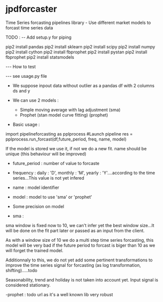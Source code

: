 # jpdforcaster
Time Series forcasting pipelines library - Use different market models to forcast time series data

TODO :
-- Add setup.y for piping

pip2 install pandas
pip2 install sklearn
pip2 install scipy
pip2 install numpy
pip2 install cython
pip2 install fbprophet
pip2 install pystan
pip2 install fbprophet
pip2 install statsmodels


--- How to test

--- see usage.py file

- We suppose inpout data without outlier as a pandas df with 2 columns ds and y
- We can use 2 models :
  - Simple moving average with lag adjustment  (sma)
  - Prophet (stan model curve fitting)  (prophet)
  
- Basic usage :

import pipelineforcasting as pplprocess
#Launch pipeline
res = pplprocess.run_forcast(df,future_period, freq, name, model)

If the model is stored we use it, if not we do a new fit. name should be unique (this behaviour will be improved)

  - future_period : number of value to forcaste
  
  - frequency : daily : 'D', monthly : 'M', yearly : 'Y'....according to the time series...This value is not yet infered
  
  - name : model identifier
  
  - model : model to use 'sma' or 'prophet'


- Some precision on model

- sma :

sma window is fixed now to 10, we can't infer yet the best window size...It will be done on the fit part later or passed as an input from the client.

As with a window size of 10 we do a multi step time series forcasting, this model will be very bad if the future period to forcast is biger than 10 as we will forget the trained model.

Additionnaly to this, we do not yet add some pertinent transformations to improve the time series signal for forcasting (as log transformation, shifting).....todo

Seasonability, trend and holiday is not taken into account yet. Input signal is considered stationary.


-prophet :
todo url as it's a well known lib very robust
